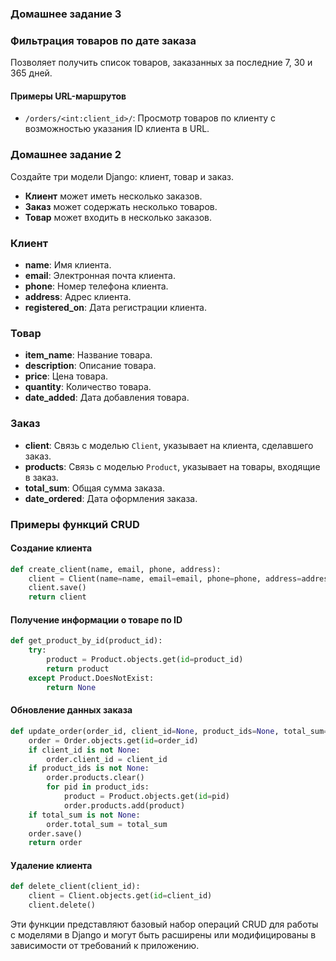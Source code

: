 ### Домашнее задание 3
### Фильтрация товаров по дате заказа
Позволяет получить список товаров, заказанных за последние 7, 30 и 365 дней.

#### Примеры URL-маршрутов
- `/orders/<int:client_id>/`: Просмотр товаров по клиенту с возможностью указания ID клиента в URL.


### Домашнее задание 2

Создайте три модели Django: клиент, товар и заказ.

- **Клиент** может иметь несколько заказов. 
- **Заказ** может содержать несколько товаров. 
- **Товар** может входить в несколько заказов.

### Клиент
- **name**: Имя клиента.
- **email**: Электронная почта клиента.
- **phone**: Номер телефона клиента.
- **address**: Адрес клиента.
- **registered_on**: Дата регистрации клиента.

### Товар
- **item_name**: Название товара.
- **description**: Описание товара.
- **price**: Цена товара.
- **quantity**: Количество товара.
- **date_added**: Дата добавления товара.

### Заказ
- **client**: Связь с моделью `Client`, указывает на клиента, сделавшего заказ.
- **products**: Связь с моделью `Product`, указывает на товары, входящие в заказ.
- **total_sum**: Общая сумма заказа.
- **date_ordered**: Дата оформления заказа.

### Примеры функций CRUD

#### Создание клиента

```python
def create_client(name, email, phone, address):
    client = Client(name=name, email=email, phone=phone, address=address)
    client.save()
    return client
```

#### Получение информации о товаре по ID

```python
def get_product_by_id(product_id):
    try:
        product = Product.objects.get(id=product_id)
        return product
    except Product.DoesNotExist:
        return None
```

#### Обновление данных заказа

```python
def update_order(order_id, client_id=None, product_ids=None, total_sum=None):
    order = Order.objects.get(id=order_id)
    if client_id is not None:
        order.client_id = client_id
    if product_ids is not None:
        order.products.clear()
        for pid in product_ids:
            product = Product.objects.get(id=pid)
            order.products.add(product)
    if total_sum is not None:
        order.total_sum = total_sum
    order.save()
    return order
```

#### Удаление клиента

```python
def delete_client(client_id):
    client = Client.objects.get(id=client_id)
    client.delete()
```

Эти функции представляют базовый набор операций CRUD для работы с моделями в Django и могут быть расширены или модифицированы в зависимости от требований к приложению.